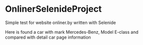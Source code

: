 # OnlinerSelenideProject

Simple test for website onliner.by written with Selenide

Here is found a car with mark Mercedes-Benz, Model E-class
and compared with detail car page information
